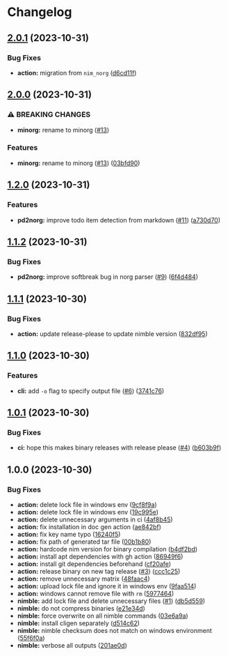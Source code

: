 # Changelog

## [2.0.1](https://github.com/pysan3/minorg/compare/v2.0.0...v2.0.1) (2023-10-31)


### Bug Fixes

* **action:** migration from `nim_norg` ([d6cd11f](https://github.com/pysan3/minorg/commit/d6cd11fbb63870917f9762adeeb6e6159dc1db8b))

## [2.0.0](https://github.com/pysan3/minorg/compare/v1.2.0...v2.0.0) (2023-10-31)


### ⚠ BREAKING CHANGES

* **minorg:** rename to minorg ([#13](https://github.com/pysan3/minorg/issues/13))

### Features

* **minorg:** rename to minorg ([#13](https://github.com/pysan3/minorg/issues/13)) ([03bfd90](https://github.com/pysan3/minorg/commit/03bfd9033f2fe958d1d651f71fe628d975e93274))

## [1.2.0](https://github.com/pysan3/nim_norg/compare/v1.1.2...v1.2.0) (2023-10-31)


### Features

* **pd2norg:** improve todo item detection from markdown ([#11](https://github.com/pysan3/nim_norg/issues/11)) ([a730d70](https://github.com/pysan3/nim_norg/commit/a730d700e47f119784d6ae04a5b14777efb1a07e))

## [1.1.2](https://github.com/pysan3/nim_norg/compare/v1.1.1...v1.1.2) (2023-10-31)


### Bug Fixes

* **pd2norg:** improve softbreak bug in norg parser ([#9](https://github.com/pysan3/nim_norg/issues/9)) ([6f4d484](https://github.com/pysan3/nim_norg/commit/6f4d484a21473d0748779f86f3b45d1da932f894))

## [1.1.1](https://github.com/pysan3/nim_norg/compare/v1.1.0...v1.1.1) (2023-10-30)


### Bug Fixes

* **action:** update release-please to update nimble version ([832df95](https://github.com/pysan3/nim_norg/commit/832df95a8cccb496f26fd27931ca3663dbd6c031))

## [1.1.0](https://github.com/pysan3/nim_norg/compare/v1.0.1...v1.1.0) (2023-10-30)


### Features

* **cli:** add `-o` flag to specify output file ([#6](https://github.com/pysan3/nim_norg/issues/6)) ([3741c76](https://github.com/pysan3/nim_norg/commit/3741c767d5362706d50b9dbd292ff08dbaad6725))

## [1.0.1](https://github.com/pysan3/nim_norg/compare/v1.0.0...v1.0.1) (2023-10-30)


### Bug Fixes

* **ci:** hope this makes binary releases with release please ([#4](https://github.com/pysan3/nim_norg/issues/4)) ([b603b9f](https://github.com/pysan3/nim_norg/commit/b603b9f6d99b47ebabdff524fd33c1d669fd2e53))

## 1.0.0 (2023-10-30)


### Bug Fixes

* **action:** delete lock file in windows env ([9cf8f9a](https://github.com/pysan3/nim_norg/commit/9cf8f9a16550549e1009986eb837dc96e91687c2))
* **action:** delete lock file in windows env ([19c995e](https://github.com/pysan3/nim_norg/commit/19c995e7a16efa7fafbbf346eb755d9ab174f7d6))
* **action:** delete unnecessary arguments in ci ([4af8b45](https://github.com/pysan3/nim_norg/commit/4af8b45c2dbe021451390f5d453615fb37c3f4a6))
* **action:** fix installation in doc gen action ([ae842bf](https://github.com/pysan3/nim_norg/commit/ae842bf5d0539b73fd1107acc5ec2df40388b6e7))
* **action:** fix key name typo ([16240f5](https://github.com/pysan3/nim_norg/commit/16240f5688cea4e367af8cedb61615376a9d8dac))
* **action:** fix path of generated tar file ([00b1b80](https://github.com/pysan3/nim_norg/commit/00b1b8027e6df7dbd5dea8d16afacf964c6a0c5b))
* **action:** hardcode nim version for binary compilation ([b4df2bd](https://github.com/pysan3/nim_norg/commit/b4df2bde09513a3941431d37b5a81c2041b8a13e))
* **action:** install apt dependencies with gh action ([86949f6](https://github.com/pysan3/nim_norg/commit/86949f649b2a27628281fae99b9f7b3b432e5f35))
* **action:** install git dependencies beforehand ([cf20afe](https://github.com/pysan3/nim_norg/commit/cf20afe7bad58c41f3783c0574f14392250fbd17))
* **action:** release binary on new tag release ([#3](https://github.com/pysan3/nim_norg/issues/3)) ([ccc1c25](https://github.com/pysan3/nim_norg/commit/ccc1c25db70d19923dfa0a359e84a78abbced5fc))
* **action:** remove unnecessary matrix ([48faac4](https://github.com/pysan3/nim_norg/commit/48faac4d754115d3631f5886ca8c1a996a2e893e))
* **action:** upload lock file and ignore it in windows env ([9faa514](https://github.com/pysan3/nim_norg/commit/9faa514243729ac8d33deaabb7a8231bad3aa2e1))
* **action:** windows cannot remove file with `rm` ([5977464](https://github.com/pysan3/nim_norg/commit/59774645458941d436307d7fdd5cba0ff45823a4))
* **nimble:** add lock file and delete unnecessary files ([#1](https://github.com/pysan3/nim_norg/issues/1)) ([db5d559](https://github.com/pysan3/nim_norg/commit/db5d559ff6ddfe5ece3b34a1efaf28aeef8b68c4))
* **nimble:** do not compress binaries ([e21e34d](https://github.com/pysan3/nim_norg/commit/e21e34d82035a3f5976c7d816481931da96c46d9))
* **nimble:** force overwrite on all nimble commands ([03e6a9a](https://github.com/pysan3/nim_norg/commit/03e6a9abbf652b01ec45499f23c483a617372a66))
* **nimble:** install cligen separately ([d514c62](https://github.com/pysan3/nim_norg/commit/d514c62e10f210bd2a35fd305dc9c7ff806229c0))
* **nimble:** nimble checksum does not match on windows environment ([55f6f0a](https://github.com/pysan3/nim_norg/commit/55f6f0a55d7ff684c67645e0cae5d2fbff1a334a))
* **nimble:** verbose all outputs ([201ae0d](https://github.com/pysan3/nim_norg/commit/201ae0d7aaea70fcafb55b77e2e5b8f928480bf6))
